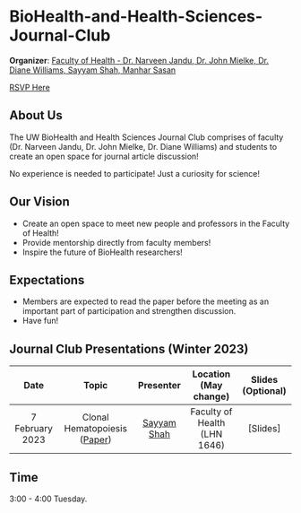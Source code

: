 # BioHealth-and-Health-Sciences-Journal-Club

**Organizer**: [Faculty of Health - Dr. Narveen Jandu, Dr. John Mielke, Dr. Diane Williams, Sayyam Shah, Manhar Sasan](mailto:s284shah@uwaterloo.ca)

 [RSVP Here](https://forms.gle/id9nX5baKVeW47TW6)

## About Us

The UW BioHealth and Health Sciences Journal Club comprises of faculty (Dr. Narveen Jandu, Dr. John Mielke, Dr. Diane Williams) and students to create an open space for journal article discussion!

No experience is needed to participate! Just a curiosity for science!

## Our Vision

- Create an open space to meet new people and professors in the Faculty of Health!
- Provide mentorship directly from faculty members!
- Inspire the future of BioHealth researchers!

## Expectations

- Members are expected to read the paper before the meeting as an important part of participation and strengthen discussion.
- Have fun!

## Journal Club Presentations (Winter 2023)


|Date| Topic | Presenter| Location (May change)| Slides (Optional) | 
|:----------------:|:----------------------------------------:|:----------:|:------:|:-------:|
| 7 February 2023 |Clonal Hematopoiesis ([Paper](https://www.nejm.org/doi/full/10.1056/nejmoa1408617)) |[Sayyam Shah](mailto:s284shah@uwaterloo.ca) | Faculty of Health (LHN 1646)|[Slides]|


## Time
3:00 - 4:00 Tuesday.
